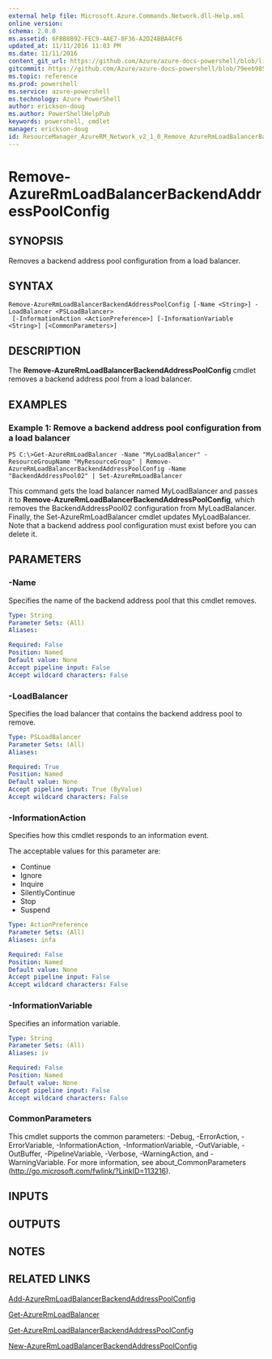 ```yaml
---
external help file: Microsoft.Azure.Commands.Network.dll-Help.xml
online version: 
schema: 2.0.0
ms.assetid: 6FBB8B92-FEC9-4AE7-8F36-A2D24BBA4CF6
updated_at: 11/11/2016 11:03 PM
ms.date: 11/11/2016
content_git_url: https://github.com/Azure/azure-docs-powershell/blob/live/azureps-cmdlets-docs/ResourceManager/AzureRM.Network/v2.1.0/Remove-AzureRmLoadBalancerBackendAddressPoolConfig.md
gitcommit: https://github.com/Azure/azure-docs-powershell/blob/79eeb985ea480979357fb4695832a0c3d29a48bf/azureps-cmdlets-docs/ResourceManager/AzureRM.Network/v2.1.0/Remove-AzureRmLoadBalancerBackendAddressPoolConfig.md
ms.topic: reference
ms.prod: powershell
ms.service: azure-powershell
ms.technology: Azure PowerShell
author: erickson-doug
ms.author: PowerShellHelpPub
keywords: powershell, cmdlet
manager: erickson-doug
id: ResourceManager_AzureRM_Network_v2_1_0_Remove_AzureRmLoadBalancerBackendAddressPoolConfig_md
---
```


# Remove-AzureRmLoadBalancerBackendAddressPoolConfig

## SYNOPSIS
Removes a backend address pool configuration from a load balancer.

## SYNTAX

```
Remove-AzureRmLoadBalancerBackendAddressPoolConfig [-Name <String>] -LoadBalancer <PSLoadBalancer>
 [-InformationAction <ActionPreference>] [-InformationVariable <String>] [<CommonParameters>]
```

## DESCRIPTION
The **Remove-AzureRmLoadBalancerBackendAddressPoolConfig** cmdlet removes a backend address pool from a load balancer.

## EXAMPLES

### Example 1: Remove a backend address pool configuration from a load balancer
```
PS C:\>Get-AzureRmLoadBalancer -Name "MyLoadBalancer" -ResourceGroupName "MyResourceGroup" | Remove-AzureRmLoadBalancerBackendAddressPoolConfig -Name "BackendAddressPool02" | Set-AzureRmLoadBalancer
```

This command gets the load balancer named MyLoadBalancer and passes it to **Remove-AzureRmLoadBalancerBackendAddressPoolConfig**, which removes the BackendAddressPool02 configuration from MyLoadBalancer.
Finally, the Set-AzureRmLoadBalancer cmdlet updates MyLoadBalancer.
Note that a backend address pool configuration must exist before you can delete it.

## PARAMETERS

### -Name
Specifies the name of the backend address pool that this cmdlet removes.

```yaml
Type: String
Parameter Sets: (All)
Aliases: 

Required: False
Position: Named
Default value: None
Accept pipeline input: False
Accept wildcard characters: False
```

### -LoadBalancer
Specifies the load balancer that contains the backend address pool to remove.

```yaml
Type: PSLoadBalancer
Parameter Sets: (All)
Aliases: 

Required: True
Position: Named
Default value: None
Accept pipeline input: True (ByValue)
Accept wildcard characters: False
```

### -InformationAction
Specifies how this cmdlet responds to an information event.

The acceptable values for this parameter are:

- Continue
- Ignore
- Inquire
- SilentlyContinue
- Stop
- Suspend

```yaml
Type: ActionPreference
Parameter Sets: (All)
Aliases: infa

Required: False
Position: Named
Default value: None
Accept pipeline input: False
Accept wildcard characters: False
```

### -InformationVariable
Specifies an information variable.

```yaml
Type: String
Parameter Sets: (All)
Aliases: iv

Required: False
Position: Named
Default value: None
Accept pipeline input: False
Accept wildcard characters: False
```

### CommonParameters
This cmdlet supports the common parameters: -Debug, -ErrorAction, -ErrorVariable, -InformationAction, -InformationVariable, -OutVariable, -OutBuffer, -PipelineVariable, -Verbose, -WarningAction, and -WarningVariable. For more information, see about_CommonParameters (http://go.microsoft.com/fwlink/?LinkID=113216).

## INPUTS

## OUTPUTS

## NOTES

## RELATED LINKS

[Add-AzureRmLoadBalancerBackendAddressPoolConfig](xref:ResourceManager/AzureRM.Network/v2.1.0/Add-AzureRmLoadBalancerBackendAddressPoolConfig.md)

[Get-AzureRmLoadBalancer](xref:ResourceManager/AzureRM.Network/v2.1.0/Get-AzureRmLoadBalancer.md)

[Get-AzureRmLoadBalancerBackendAddressPoolConfig](xref:ResourceManager/AzureRM.Network/v2.1.0/Get-AzureRmLoadBalancerBackendAddressPoolConfig.md)

[New-AzureRmLoadBalancerBackendAddressPoolConfig](xref:ResourceManager/AzureRM.Network/v2.1.0/New-AzureRmLoadBalancerBackendAddressPoolConfig.md)


